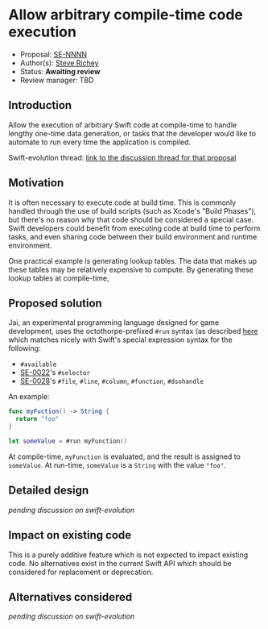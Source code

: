 # Allow arbitrary compile-time code execution

* Proposal: [SE-NNNN]()
* Author(s): [Steve Richey](https://github.com/steverichey)
* Status: **Awaiting review**
* Review manager: TBD

## Introduction

Allow the execution of arbitrary Swift code at compile-time to handle lengthy one-time data generation, or tasks that the developer would like to automate to run every time the application is compiled.

Swift-evolution thread: [link to the discussion thread for that proposal](https://lists.swift.org/pipermail/swift-evolution)

## Motivation

It is often necessary to execute code at build time. This is commonly handled through the use of build scripts (such as Xcode's "Build Phases"), but there's no reason why that code should be considered a special case. Swift developers could benefit from executing code at build time to perform tasks, and even sharing code between their build environment and runtime environment.

One practical example is generating lookup tables. The data that makes up these tables may be relatively expensive to compute. By generating these lookup tables at compile-time, 

## Proposed solution

Jai, an experimental programming language designed for game development, uses the octothorpe-prefixed `#run` syntax (as described [here](https://sites.google.com/site/jailanguageprimer/#TOC-Arbitrary-Compile-Time-Code-Execution) which matches nicely with Swift's special expression syntax for the following:
* `#available`
* [SE-0022](https://github.com/apple/swift-evolution/blob/master/proposals/0022-objc-selectors.md)'s `#selector`
* [SE-0028](https://github.com/apple/swift-evolution/blob/master/proposals/0028-modernizing-debug-identifiers.md)'s `#file`, `#line`, `#column`, `#function`, `#dsohandle`

An example:

```swift
func myFuction() -> String {
  return "foo"
}

let someValue = #run myFunction()
```

At compile-time, `myFunction` is evaluated, and the result is assigned to `someValue`. At run-time, `someValue` is a `String` with the value `"foo"`.

## Detailed design

_pending discussion on swift-evolution_

## Impact on existing code

This is a purely additive feature which is not expected to impact existing code. No alternatives exist in the current Swift API which should be considered for replacement or deprecation.

## Alternatives considered

_pending discussion on swift-evolution_
